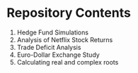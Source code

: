 # Repository Contents

1. Hedge Fund Simulations
2. Analysis of Netflix Stock Returns
3. Trade Deficit Analysis
4. Euro-Dollar Exchange Study
5. Calculating real and complex roots

